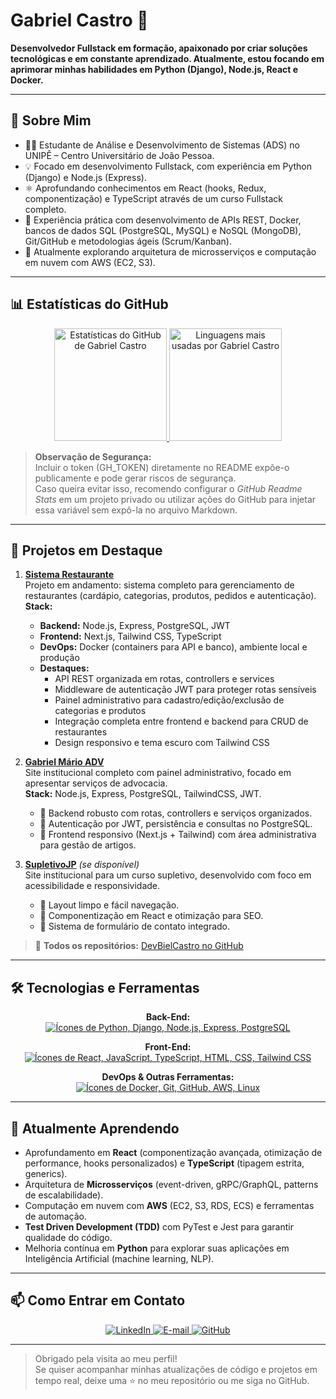 # Gabriel Castro 👋

**Desenvolvedor Fullstack em formação, apaixonado por criar soluções tecnológicas e em constante aprendizado. Atualmente, estou focando em aprimorar minhas habilidades em Python (Django), Node.js, React e Docker.**

---

## 🚀 Sobre Mim
- 👨‍🎓 Estudante de Análise e Desenvolvimento de Sistemas (ADS) no UNIPÊ – Centro Universitário de João Pessoa.
- 💡 Focado em desenvolvimento Fullstack, com experiência em Python (Django) e Node.js (Express).
- ⚛️ Aprofundando conhecimentos em React (hooks, Redux, componentização) e TypeScript através de um curso Fullstack completo.
- 🔧 Experiência prática com desenvolvimento de APIs REST, Docker, bancos de dados SQL (PostgreSQL, MySQL) e NoSQL (MongoDB), Git/GitHub e metodologias ágeis (Scrum/Kanban).
- 🌱 Atualmente explorando arquitetura de microsserviços e computação em nuvem com AWS (EC2, S3).

---

## 📊 Estatísticas do GitHub
<div align="center">
  <a href="https://github.com/DevBielCastro">
    <!-- Total de commits, issues e repositórios públicos/privados -->
    <img 
      height="180em" 
      src="https://github-readme-stats.vercel.app/api?username=DevBielCastro&amp;show_icons=true&amp;theme=dracula&amp;include_all_commits=true&amp;count_private=true&amp;cache_seconds=1800&amp;" 
      alt="Estatísticas do GitHub de Gabriel Castro" 
    />
    <!-- Linguagens mais utilizadas -->
    <img 
      height="180em" 
      src="https://github-readme-stats.vercel.app/api/top-langs/?username=DevBielCastro&amp;layout=compact&amp;theme=dracula&amp;langs_count=8&amp;cache_seconds=1800&amp;token=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" 
      alt="Linguagens mais usadas por Gabriel Castro" 
    />
  </a>
</div>

> **Observação de Segurança:**  
> Incluir o token (GH_TOKEN) diretamente no README expõe-o publicamente e pode gerar riscos de segurança.  
> Caso queira evitar isso, recomendo configurar o _GitHub Readme Stats_ em um projeto privado ou utilizar ações do GitHub para injetar essa variável sem expô-la no arquivo Markdown.

---

## 🚀 Projetos em Destaque

1. **[Sistema Restaurante](https://github.com/DevBielCastro/Sistema_Restaurante)**  
   Projeto em andamento: sistema completo para gerenciamento de restaurantes (cardápio, categorias, produtos, pedidos e autenticação).  
   **Stack:**  
   - **Backend:** Node.js, Express, PostgreSQL, JWT  
   - **Frontend:** Next.js, Tailwind CSS, TypeScript  
   - **DevOps:** Docker (containers para API e banco), ambiente local e produção  
   - **Destaques:**  
     - API REST organizada em rotas, controllers e services  
     - Middleware de autenticação JWT para proteger rotas sensíveis  
     - Painel administrativo para cadastro/edição/exclusão de categorias e produtos  
     - Integração completa entre frontend e backend para CRUD de restaurantes  
     - Design responsivo e tema escuro com Tailwind CSS  

2. **[Gabriel Mário ADV](https://github.com/DevBielCastro/gabriel-mario-adv)**  
   Site institucional completo com painel administrativo, focado em apresentar serviços de advocacia.  
   **Stack:** Node.js, Express, PostgreSQL, TailwindCSS, JWT.  
   - 🔹 Backend robusto com rotas, controllers e serviços organizados.  
   - 🔹 Autenticação por JWT, persistência e consultas no PostgreSQL.  
   - 🔹 Frontend responsivo (Next.js + Tailwind) com área administrativa para gestão de artigos.

3. **[SupletivoJP](https://github.com/DevBielCastro/SupletivoJP)** _(se disponível)_  
   Site institucional para um curso supletivo, desenvolvido com foco em acessibilidade e responsividade.  
   - 🔹 Layout limpo e fácil navegação.  
   - 🔹 Componentização em React e otimização para SEO.  
   - 🔹 Sistema de formulário de contato integrado.

> 🔗 **Todos os repositórios:** [DevBielCastro no GitHub](https://github.com/DevBielCastro)

---

## 🛠️ Tecnologias e Ferramentas

<p align="center"><strong>Back-End:</strong><br>
  <a href="https://skillicons.dev">
    <img src="https://skillicons.dev/icons?i=python,django,nodejs,express,postgres&perline=5&theme=dark" alt="Ícones de Python, Django, Node.js, Express, PostgreSQL" />
  </a>
</p>

<p align="center"><strong>Front-End:</strong><br>
  <a href="https://skillicons.dev">
    <img src="https://skillicons.dev/icons?i=react,javascript,typescript,html,css,tailwind&perline=6&theme=dark" alt="Ícones de React, JavaScript, TypeScript, HTML, CSS, Tailwind CSS" />
  </a>
</p>

<p align="center"><strong>DevOps & Outras Ferramentas:</strong><br>
  <a href="https://skillicons.dev">
    <img src="https://skillicons.dev/icons?i=docker,git,github,aws,linux&perline=5&theme=dark" alt="Ícones de Docker, Git, GitHub, AWS, Linux" />
  </a>
</p>

---

## 🌱 Atualmente Aprendendo

- Aprofundamento em **React** (componentização avançada, otimização de performance, hooks personalizados) e **TypeScript** (tipagem estrita, generics).  
- Arquitetura de **Microsserviços** (event-driven, gRPC/GraphQL, patterns de escalabilidade).  
- Computação em nuvem com **AWS** (EC2, S3, RDS, ECS) e ferramentas de automação.  
- **Test Driven Development (TDD)** com PyTest e Jest para garantir qualidade do código.  
- Melhoria contínua em **Python** para explorar suas aplicações em Inteligência Artificial (machine learning, NLP).

---

## 📫 Como Entrar em Contato

<div align="center">
  <a href="https://www.linkedin.com/in/gabriel-castro-9a9745209/" target="_blank">
    <img 
      src="https://img.shields.io/badge/-LinkedIn-%230077B5?style=for-the-badge&amp;logo=linkedin&amp;logoColor=white" 
      alt="LinkedIn" 
    />
  </a>
  <a href="mailto:gabriel.castrogt10@gmail.com" target="_blank">
    <img 
      src="https://img.shields.io/badge/Gmail-D14836?style=for-the-badge&amp;logo=gmail&amp;logoColor=white" 
      alt="E-mail" 
    />
  </a>
  <a href="https://github.com/DevBielCastro" target="_blank">
    <img 
      src="https://img.shields.io/badge/GitHub-100000?style=for-the-badge&amp;logo=github&amp;logoColor=white" 
      alt="GitHub" 
    />
  </a>
</div>

---

> Obrigado pela visita ao meu perfil!  
> Se quiser acompanhar minhas atualizações de código e projetos em tempo real, deixe uma ⭐ no meu repositório ou me siga no GitHub.  
